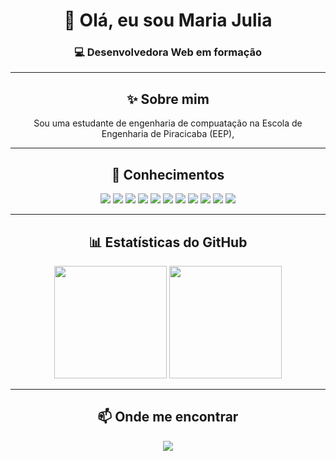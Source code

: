 <!-- Banner -->
<h1 align="center">👋 Olá, eu sou Maria Julia</h1>
<h3 align="center">💻 Desenvolvedora Web em formação </h3>

<p align="center">
 <!-- <img src="https://media.giphy.com/media/v1.Y2lkPTc5MGI3NjExOGQxYzY4NjlkNzFjM2Q1NTQ1NjQyNDVjYzQ2YjI4OTMyNzMyZWY5NiZjdD1n/l3vR3z8j8oK8jzYWs/giphy.gif" width="400"/> -->
</p>

---

<h2 align="center">✨ Sobre mim</h2>

<p align="center">
Sou uma estudante de engenharia de compuatação na Escola de Engenharia de Piracicaba (EEP),
</p>


---

<h2 align="center">🧰 Conhecimentos</h2>

<p align="center">
  <img src="https://img.shields.io/badge/Java-%23ED8B00.svg?style=for-the-badge&logo=openjdk&logoColor=white"/>
  <img src="https://img.shields.io/badge/HTML5-%23E34F26.svg?style=for-the-badge&logo=html5&logoColor=white"/>
  <img src="https://img.shields.io/badge/CSS3-%231572B6.svg?style=for-the-badge&logo=css3&logoColor=white"/>
  <img src="https://img.shields.io/badge/JavaScript-%23F7DF1E.svg?style=for-the-badge&logo=javascript&logoColor=black"/>
  <img src="https://img.shields.io/badge/React-%2361DAFB.svg?style=for-the-badge&logo=react&logoColor=black"/>
  <img src="https://img.shields.io/badge/PHP-%23777BB4.svg?style=for-the-badge&logo=php&logoColor=white"/>
  <img src="https://img.shields.io/badge/C-%2300599C.svg?style=for-the-badge&logo=c&logoColor=white"/>
  <img src="https://img.shields.io/badge/MySQL-%234479A1.svg?style=for-the-badge&logo=mysql&logoColor=white"/>
  <img src="https://img.shields.io/badge/VS%20Code-%23007ACC.svg?style=for-the-badge&logo=visual-studio-code&logoColor=white"/>
  <img src="https://img.shields.io/badge/Git-%23F05032.svg?style=for-the-badge&logo=git&logoColor=white"/>
  <img src="https://img.shields.io/badge/GitHub-%23181717.svg?style=for-the-badge&logo=github&logoColor=white"/>
</p>

---

<h2 align="center">📊 Estatísticas do GitHub</h2>

<p align="center">
  <img height="180em" src="https://github-readme-stats.vercel.app/api?username=Maju2016&show_icons=true&theme=radical"/>
  <img height="180em" src="https://github-readme-stats.vercel.app/api/top-langs/?username=Maju2016&layout=compact&theme=radical"/>
</p>

---

<h2 align="center">📫 Onde me encontrar</h2>

<p align="center">
  <a href="https://www.linkedin.com/in/seulinkedin" target="_blank">
    <img src="https://img.shields.io/badge/-LinkedIn-0077B5?style=for-the-badge&logo=Linkedin&logoColor=white"/>
  </a>
</p>

